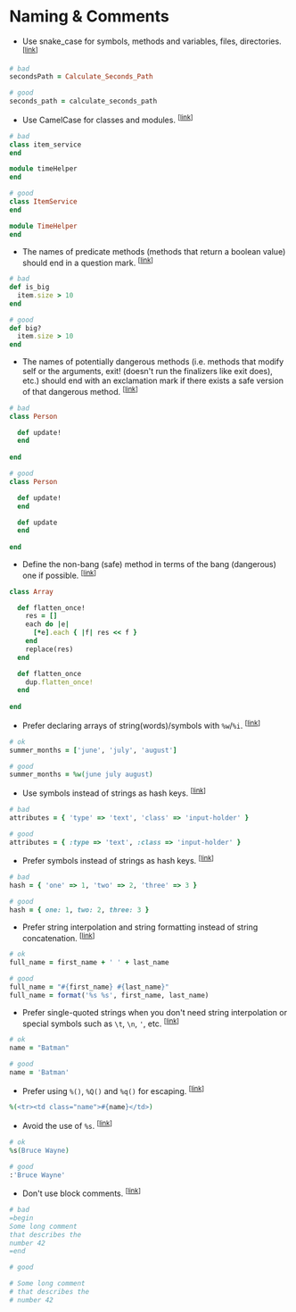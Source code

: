 # Naming & Comments
* <a name="method-naming"></a>Use snake_case for symbols, methods and variables, files, directories. <sup>[[link](#method-naming)]</sup>
```Ruby
# bad
secondsPath = Calculate_Seconds_Path

# good
seconds_path = calculate_seconds_path
```
* <a name="class-naming"></a>Use CamelCase for classes and modules. <sup>[[link](#class-naming)]</sup>
```Ruby
# bad
class item_service
end

module timeHelper
end

# good
class ItemService
end

module TimeHelper
end
```
* <a name="predicate-methods-naming"></a>The names of predicate methods (methods that return a boolean value) should end in a question mark. <sup>[[link](#predicate-methods-naming)]</sup>
```Ruby
# bad
def is_big
  item.size > 10
end

# good
def big?
  item.size > 10
end
```
* <a name="dangerous-methods-naming"></a>The names of potentially dangerous methods (i.e. methods that modify self or the arguments, exit! (doesn't run the finalizers like exit does), etc.) should end with an exclamation mark if there exists a safe version of that dangerous method. <sup>[[link](#dangerous-methods-naming)]</sup>
```Ruby
# bad
class Person

  def update!
  end
  
end

# good
class Person

  def update!
  end

  def update
  end
  
end
```
* <a name="safe-methods-naming"></a>Define the non-bang (safe) method in terms of the bang (dangerous) one if possible. <sup>[[link](#safe-methods-naming)]</sup>
```Ruby
class Array

  def flatten_once!
    res = []
    each do |e|
      [*e].each { |f| res << f }
    end
    replace(res)
  end

  def flatten_once
    dup.flatten_once!
  end
  
end
```
* <a name="string-arrays"></a>Prefer declaring arrays of string(words)/symbols with `%w`/`%i`. <sup>[[link](#string-arrays)]</sup>
```Ruby
# ok
summer_months = ['june', 'july', 'august']

# good
summer_months = %w(june july august)
```
* <a name="hash-keys"></a>Use symbols instead of strings as hash keys. <sup>[[link](#hash-keys)]</sup>
```Ruby
# bad
attributes = { 'type' => 'text', 'class' => 'input-holder' }

# good
attributes = { :type => 'text', :class => 'input-holder' }
```
* <a name="hash-rockets"></a>Prefer symbols instead of strings as hash keys. <sup>[[link](#hash-rockets)]</sup>
```Ruby
# bad
hash = { 'one' => 1, 'two' => 2, 'three' => 3 }

# good
hash = { one: 1, two: 2, three: 3 }
```
* <a name="string-concat"></a>Prefer string interpolation and string formatting instead of string concatenation. <sup>[[link](#string-concat)]</sup>
```Ruby
# ok
full_name = first_name + ' ' + last_name

# good
full_name = "#{first_name} #{last_name}"
full_name = format('%s %s', first_name, last_name)
```
* <a name="single-quote-string"></a>Prefer single-quoted strings when you don't need string interpolation or special symbols such as `\t`, `\n`, `'`, etc. <sup>[[link](#single-quote-string)]</sup>
```Ruby
# ok
name = "Batman"

# good
name = 'Batman'
```
* <a name="string-escaping"></a>Prefer using `%()`, `%Q()` and `%q()` for escaping. <sup>[[link](#string-escaping)]</sup>
```Ruby
%(<tr><td class="name">#{name}</td>)
```
* <a name="string-symbolize"></a>Avoid the use of `%s`. <sup>[[link](#string-symbolize)]</sup>
```Ruby
# ok
%s(Bruce Wayne)

# good
:'Bruce Wayne'
```
* <a name="block-comments"></a>Don't use block comments. <sup>[[link](#block-comments)]</sup>
```Ruby
# bad
=begin
Some long comment
that describes the 
number 42
=end

# good

# Some long comment
# that describes the 
# number 42
```
